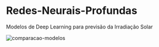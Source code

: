 # Redes-Neurais-Profundas
Modelos de Deep Learning para previsão da Irradiação Solar

![comparacao-modelos](https://user-images.githubusercontent.com/64341375/155591284-f7f962d6-4f16-41c4-8c30-c6f640822d51.png)
